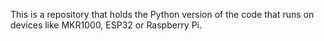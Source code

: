 This is a repository that holds the Python version of the code that runs on devices like MKR1000, ESP32 or 
Raspberry Pi.

